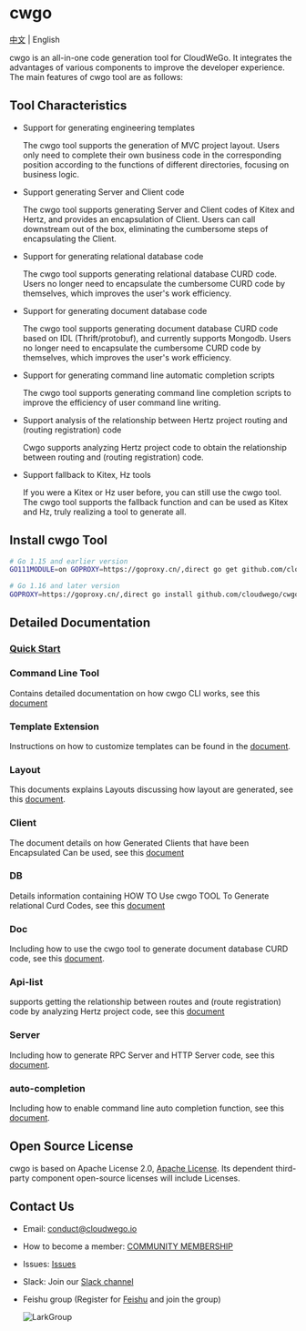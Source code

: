 # cwgo

[中文](./README_CN.md) | English

cwgo is an all-in-one code generation tool for CloudWeGo. It integrates the advantages of various components to improve
the developer experience. The main features of cwgo tool are as follows:

## Tool Characteristics

- Support for generating engineering templates

  The cwgo tool supports the generation of MVC project layout. Users only need to complete their own business code in the corresponding position according to the functions of different directories, focusing on business logic.

- Support generating Server and Client code

  The cwgo tool supports generating Server and Client codes of Kitex and Hertz, and provides an encapsulation of Client. Users can call downstream out of the box, eliminating the cumbersome steps of encapsulating the Client.

- Support for generating relational database code

  The cwgo tool supports generating relational database CURD code. Users no longer need to encapsulate the cumbersome CURD code by themselves, which improves the user's work efficiency.

- Support for generating document database code

  The cwgo tool supports generating document database CURD code based on IDL (Thrift/protobuf), and currently supports Mongodb. Users no longer need to encapsulate the cumbersome CURD code by themselves, which improves the user's work efficiency.

- Support for generating command line automatic completion scripts

  The cwgo tool supports generating command line completion scripts to improve the efficiency of user command line writing.

- Support analysis of the relationship between Hertz project routing and (routing registration) code

  Cwgo supports analyzing Hertz project code to obtain the relationship between routing and (routing registration) code.

- Support fallback to Kitex, Hz tools

  If you were a Kitex or Hz user before, you can still use the cwgo tool. The cwgo tool supports the fallback function and can be used as Kitex and Hz, truly realizing a tool to generate all.

## Install cwgo Tool

```bash
# Go 1.15 and earlier version
GO111MODULE=on GOPROXY=https://goproxy.cn/,direct go get github.com/cloudwego/cwgo@latest

# Go 1.16 and later version
GOPROXY=https://goproxy.cn/,direct go install github.com/cloudwego/cwgo@latest
```

## Detailed Documentation

### [Quick Start](https://www.cloudwego.io/docs/cwgo/getting-started/)

### Command Line Tool

Contains detailed documentation on how cwgo CLI works, see this [document](https://www.cloudwego.io/docs/cwgo/tutorials/cli/)

### Template Extension

Instructions on how to customize templates can be found in the [document](https://www.cloudwego.io/docs/cwgo/tutorials/templete-extension/).

### Layout

This documents explains Layouts discussing how layout are generated, see this [document](https://www.cloudwego.io/docs/cwgo/tutorials/layout/).

### Client

The document details on how Generated Clients that have been Encapsulated Can be used, see this [document](https://www.cloudwego.io/docs/cwgo/tutorials/client/)

### DB

Details information containing HOW TO Use cwgo TOOL  To Generate relational Curd Codes, see this [document](https://www.cloudwego.io/docs/cwgo/tutorials/db/)

### Doc

Including how to use the cwgo tool to generate document database CURD code, see this [document](https://www.cloudwego.cn/docs/cwgo/tutorials/doc/).

### Api-list

supports getting the relationship between routes and (route registration) code by analyzing Hertz project code, see this [document](https://www.cloudwego.io/docs/cwgo/tutorials/api-list)

### Server

Including how to generate RPC Server and HTTP Server code, see this [document](https://www.cloudwego.cn/docs/cwgo/tutorials/server/).

### auto-completion

Including how to enable command line auto completion function, see this [document](https://www.cloudwego.cn/docs/cwgo/tutorials/auto-completion/).

## Open Source License

cwgo is based on Apache License 2.0, [Apache License](https://github.com/cloudswego/cwgo/blob/main/LICENSE). Its dependent
third-party component open-source licenses will include Licenses.

## Contact Us

- Email: conduct@cloudwego.io
- How to become a member: [COMMUNITY MEMBERSHIP](https://github.com/cloudwego/community/blob/main/COMMUNITY_MEMBERSHIP.md)
- Issues: [Issues](https://github.com/cloudwego/cwgo/issues)
- Slack: Join our [Slack channel](https://join.slack.com/t/cloudwego/shared_invite/zt-tmcbzewn-UjXMF3ZQsPhl7W3tEDZboA)
- Feishu group (Register for [Feishu](https://www.larksuite.com/en-US/download) and join the group)

  ![LarkGroup](images/lark_group.png)
